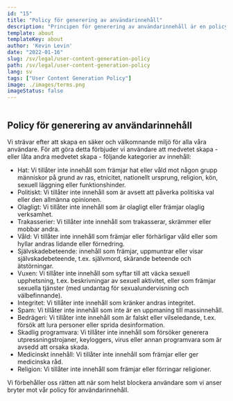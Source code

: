 ```yaml
---
id: "15"
title: "Policy för generering av användarinnehåll"
description: "Principen för generering av användarinnehåll är en policy som reglerar hur användare kan generera innehåll på plattformen."
template: about
templateKey: about
author: 'Kevin Levin'
date: "2022-01-16"
slug: /sv/legal/user-content-generation-policy
path: /sv/legal/user-content-generation-policy
lang: sv
tags: ["User Content Generation Policy"]
image: ./images/terms.png
imageStatus: false
---
```

```toc
```

## Policy för generering av användarinnehåll

Vi strävar efter att skapa en säker och välkomnande miljö för alla våra användare. För att göra detta förbjuder vi användare att medvetet skapa - eller låta andra medvetet skapa - följande kategorier av innehåll:

- Hat: Vi tillåter inte innehåll som främjar hat eller våld mot någon grupp människor på grund av ras, etnicitet, nationellt ursprung, religion, kön, sexuell läggning eller funktionshinder.
- Politiskt: Vi tillåter inte innehåll som är avsett att påverka politiska val eller den allmänna opinionen.
- Olagligt: Vi tillåter inte innehåll som är olagligt eller främjar olaglig verksamhet.
- Trakasserier: Vi tillåter inte innehåll som trakasserar, skrämmer eller mobbar andra.
- Våld: Vi tillåter inte innehåll som främjar eller förhärligar våld eller som hyllar andras lidande eller förnedring.
- Självskadebeteende: innehåll som främjar, uppmuntrar eller visar självskadebeteende, t.ex. självmord, skärande beteende och ätstörningar.
- Vuxen: Vi tillåter inte innehåll som syftar till att väcka sexuell upphetsning, t.ex. beskrivningar av sexuell aktivitet, eller som främjar sexuella tjänster (med undantag för sexualundervisning och välbefinnande).
- Integritet: Vi tillåter inte innehåll som kränker andras integritet.
- Spam: Vi tillåter inte innehåll som inte är en uppmaning till massinnehåll.
- Bedrägeri: Vi tillåter inte innehåll som är falskt eller vilseledande, t.ex. försök att lura personer eller sprida desinformation.
- Skadlig programvara: Vi tillåter inte innehåll som försöker generera utpressningstrojaner, keyloggers, virus eller annan programvara som är avsedd att orsaka skada.
- Medicinskt innehåll: Vi tillåter inte innehåll som främjar eller ger medicinska råd.
- Religion: Vi tillåter inte innehåll som främjar eller förringar religioner.

Vi förbehåller oss rätten att när som helst blockera användare som vi anser bryter mot vår policy för användarinnehåll.


